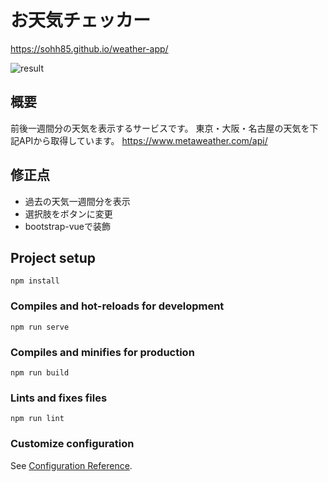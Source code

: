 # お天気チェッカー

https://sohh85.github.io/weather-app/


![result](https://user-images.githubusercontent.com/67961122/107349587-bc20a380-6b0b-11eb-85ca-b635b27c7c11.gif)



## 概要
前後一週間分の天気を表示するサービスです。
東京・大阪・名古屋の天気を下記APIから取得しています。
https://www.metaweather.com/api/



## 修正点
- 過去の天気一週間分を表示
- 選択肢をボタンに変更
- bootstrap-vueで装飾

## Project setup
```
npm install
```

### Compiles and hot-reloads for development
```
npm run serve
```

### Compiles and minifies for production
```
npm run build
```

### Lints and fixes files
```
npm run lint
```

### Customize configuration
See [Configuration Reference](https://cli.vuejs.org/config/).
